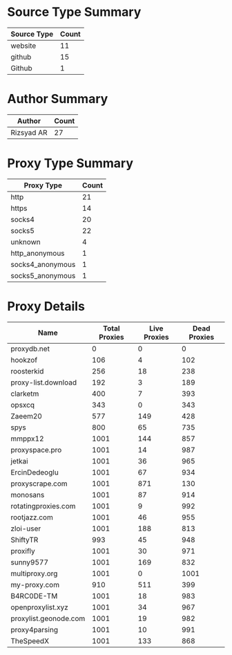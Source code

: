 # Source Type Summary

| Source Type | Count |
|-------------|-------|
| website | 11 |
| github | 15 |
| Github | 1 |


# Author Summary

| Author | Count |
|--------|-------|
| Rizsyad AR | 27 |


# Proxy Type Summary

| Proxy Type | Count |
|------------|-------|
| http | 21 |
| https | 14 |
| socks4 | 20 |
| socks5 | 22 |
| unknown | 4 |
| http_anonymous | 1 |
| socks4_anonymous | 1 |
| socks5_anonymous | 1 |


# Proxy Details

| Name | Total Proxies | Live Proxies | Dead Proxies |
|------|---------------|--------------|---------------|
| proxydb.net | 0 | 0 | 0 |
| hookzof | 106 | 4 | 102 |
| roosterkid | 256 | 18 | 238 |
| proxy-list.download | 192 | 3 | 189 |
| clarketm | 400 | 7 | 393 |
| opsxcq | 343 | 0 | 343 |
| Zaeem20 | 577 | 149 | 428 |
| spys | 800 | 65 | 735 |
| mmppx12 | 1001 | 144 | 857 |
| proxyspace.pro | 1001 | 14 | 987 |
| jetkai | 1001 | 36 | 965 |
| ErcinDedeoglu | 1001 | 67 | 934 |
| proxyscrape.com | 1001 | 871 | 130 |
| monosans | 1001 | 87 | 914 |
| rotatingproxies.com | 1001 | 9 | 992 |
| rootjazz.com | 1001 | 46 | 955 |
| zloi-user | 1001 | 188 | 813 |
| ShiftyTR | 993 | 45 | 948 |
| proxifly | 1001 | 30 | 971 |
| sunny9577 | 1001 | 169 | 832 |
| multiproxy.org | 1001 | 0 | 1001 |
| my-proxy.com | 910 | 511 | 399 |
| B4RC0DE-TM | 1001 | 18 | 983 |
| openproxylist.xyz | 1001 | 34 | 967 |
| proxylist.geonode.com | 1001 | 19 | 982 |
| proxy4parsing | 1001 | 10 | 991 |
| TheSpeedX | 1001 | 133 | 868 |
